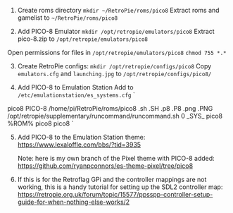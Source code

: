1. Create roms directory
`mkdir ~/RetroPie/roms/pico8`
Extract roms and gamelist to `~/RetroPie/roms/pico8`

2. Add PICO-8 Emulator
`mkdir /opt/retropie/emulators/pico8`
Extract pico-8.zip to `/opt/retropie/emulators/pico8`

Open permissions for files in `/opt/retropie/emulators/pico8`
`chmod 755 *.*` 

3. Create RetroPie configs:
`mkdir /opt/retropie/configs/pico8`
Copy `emulators.cfg` and `launching.jpg` to `/opt/retropie/configs/pico8/`

1. Add PICO-8 to Emulation Station
Add to `/etc/emulationstation/es_systems.cfg`
`
  <system>
    <name>pico8</name>
    <fullname>PICO-8</fullname>
    <path>/home/pi/RetroPie/roms/pico8</path>
    <extension>.sh .SH .p8 .P8 .png .PNG</extension>
    <command>/opt/retropie/supplementary/runcommand/runcommand.sh 0 _SYS_ pico8 %ROM%</command>
    <platform>pico8</platform>
    <theme>pico8</theme>
  </system>
`

5. Add PICO-8 to the Emulation Station theme:
    https://www.lexaloffle.com/bbs/?tid=3935
    
    Note: here is my own branch of the Pixel theme with PICO-8 added: https://github.com/ryanpconnors/es-theme-pixel/tree/pico8

6. If this is for the Retroflag GPi and the controller mappings are not working, this is a handy tutorial for setting up the SDL2 controller map: https://retropie.org.uk/forum/topic/15577/ppsspp-controller-setup-guide-for-when-nothing-else-works/2 
